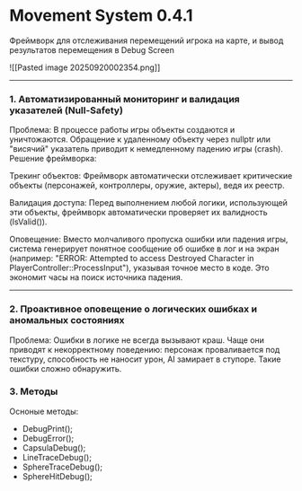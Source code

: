 # Movement System 0.4.1

Фреймворк для отслеживания перемещений игрока на карте, и вывод результатов перемещения в Debug Screen

![[Pasted image 20250920002354.png]]

---

### 1. Автоматизированный мониторинг и валидация указателей (Null-Safety)

Проблема: В процессе работы игры объекты создаются и уничтожаются. Обращение к удаленному объекту через nullptr или "висячий" указатель приводит к немедленному падению игры (crash).
Решение фреймворка:

Трекинг объектов: Фреймворк автоматически отслеживает критические объекты (персонажей, контроллеры, оружие, актеры), ведя их реестр.

Валидация доступа: Перед выполнением любой логики, использующей эти объекты, фреймворк автоматически проверяет их валидность (IsValid()).

Оповещение: Вместо молчаливого пропуска ошибки или падения игры, система генерирует понятное сообщение об ошибке в лог и на экран (например: "ERROR: Attempted to access Destroyed Character in PlayerController::ProcessInput"), указывая точное место в коде. Это экономит часы на поиск источника падения.

---

### 2. Проактивное оповещение о логических ошибках и аномальных состояниях

Проблема: Ошибки в логике не всегда вызывают краш. Чаще они приводят к некорректному поведению: персонаж проваливается под текстуру, способность не наносит урон, AI замирает в ступоре. Такие ошибки сложно обнаружить.

### 3. Методы

Осноные методы:
- DebugPrint();
- DebugError();
- CapsulaDebug();
- LineTraceDebug();
- SphereTraceDebug();
- SphereHitDebug();
